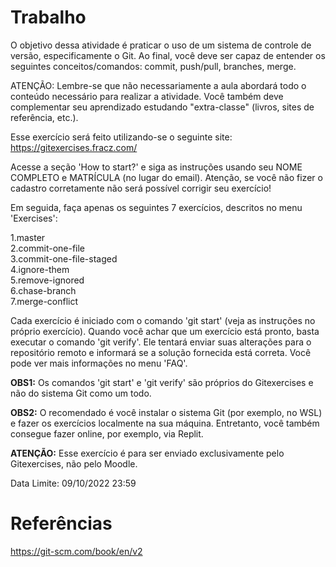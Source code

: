 # Trabalho  
O objetivo dessa atividade é praticar o uso de um sistema de controle de versão, especificamente o Git. Ao final, você deve ser capaz de entender os seguintes conceitos/comandos: commit, push/pull, branches, merge.

ATENÇÃO: Lembre-se que não necessariamente a aula abordará todo o conteúdo necessário para realizar a atividade. Você também deve complementar seu aprendizado estudando "extra-classe" (livros, sites de referência, etc.).

Esse exercício será feito utilizando-se o seguinte site: https://gitexercises.fracz.com/

Acesse a seção 'How to start?' e siga as instruções usando seu NOME COMPLETO e MATRÍCULA (no lugar do email). Atenção, se você não fizer o cadastro corretamente não será possível corrigir seu exercício!

Em seguida, faça apenas os seguintes 7 exercícios, descritos no menu 'Exercises':

1.master  
2.commit-one-file  
3.commit-one-file-staged  
4.ignore-them  
5.remove-ignored  
6.chase-branch  
7.merge-conflict  

Cada exercício é iniciado com o comando 'git start' (veja as instruções no próprio exercício). Quando você achar que um exercício está pronto, basta executar o comando 'git verify'. Ele tentará enviar suas alterações para o repositório remoto e informará se a solução fornecida está correta. Você pode ver mais informações no menu 'FAQ'.

**OBS1:** Os comandos 'git start' e 'git verify' são próprios do Gitexercises e não do sistema Git como um todo.

**OBS2:** O recomendado é você instalar o sistema Git (por exemplo, no WSL) e fazer os exercícios localmente na sua máquina. Entretanto, você também consegue fazer online, por exemplo, via Replit.

**ATENÇÃO:** Esse exercício é para ser enviado exclusivamente pelo Gitexercises, não pelo Moodle.

Data Limite: 09/10/2022 23:59

# Referências  
https://git-scm.com/book/en/v2

